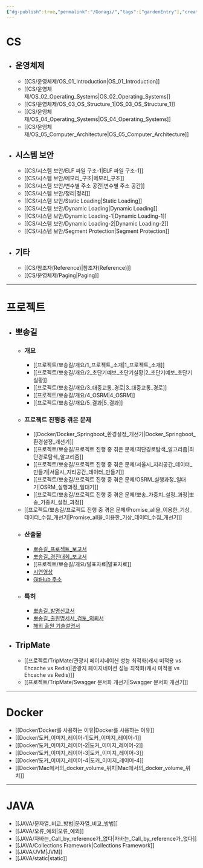 ```yaml
---
{"dg-publish":true,"permalink":"/Gonagi/","tags":["gardenEntry"],"created":"2025-05-31T14:25:48.663+09:00"}
---
```


# CS
- ## 운영체제
	- [[CS/운영체제/OS_01_Introduction\|OS_01_Introduction]]
	- [[CS/운영체제/OS_02_Operating_Systems\|OS_02_Operating_Systems]]
	- [[CS/운영체제/OS_03_OS_Structure_1\|OS_03_OS_Structure_1]]
	- [[CS/운영체제/OS_04_Operating_Systems\|OS_04_Operating_Systems]]
	- [[CS/운영체제/OS_05_Computer_Architecture\|OS_05_Computer_Architecture]]
- ## 시스템 보안
	- [[CS/시스템 보안/ELF 파일 구조-1\|ELF 파일 구조-1]]
	- [[CS/시스템 보안/메모리_구조\|메모리_구조]]
	- [[CS/시스템 보안/변수별 주소 공간\|변수별 주소 공간]]
	- [[CS/시스템 보안/정리\|정리]]
	- [[CS/시스템 보안/Static Loading\|Static Loading]]
	- [[CS/시스템 보안/Dynamic Loading\|Dynamic Loading]]
	- [[CS/시스템 보안/Dynamic Loading-1\|Dynamic Loading-1]]
	- [[CS/시스템 보안/Dynamic Loading-2\|Dynamic Loading-2]]
	- [[CS/시스템 보안/Segment Protection\|Segment Protection]]
- ## 기타
	- [[CS/참조자(Reference)\|참조자(Reference)]]
	- [[CS/운영체제/Paging\|Paging]]
---
# 프로젝트
- ## 뽀송길
	- ### 개요
		- [[프로젝트/뽀송길/개요/1_프로젝트_소개\|1_프로젝트_소개]]
		- [[프로젝트/뽀송길/개요/2_초단기예보_초단기실황\|2_초단기예보_초단기실황]]
		- [[프로젝트/뽀송길/개요/3_대중교통_경로\|3_대중교통_경로]]
		- [[프로젝트/뽀송길/개요/4_OSRM\|4_OSRM]]
		- [[프로젝트/뽀송길/개요/5_결과\|5_결과]]
	- ### 프로젝트 진행중 겪은 문제
		- [[Docker/Docker_Springboot_환경설정_개선기\|Docker_Springboot_환경설정_개선기]]
		- [[프로젝트/뽀송길/프로젝트 진행 중 겪은 문제/최단경로탐색_알고리즘\|최단경로탐색_알고리즘]]
		- [[프로젝트/뽀송길/프로젝트 진행 중 겪은 문제/서울시_지리공간_데이터_만들기\|서울시_지리공간_데이터_만들기]]
		- [[프로젝트/뽀송길/프로젝트 진행 중 겪은 문제/OSRM_실행과정_일대기\|OSRM_실행과정_일대기]]
		- [[프로젝트/뽀송길/프로젝트 진행 중 겪은 문제/뽀송_가중치_설정_과정\|뽀송_가중치_설정_과정]]
	- [[프로젝트/뽀송길/프로젝트 진행 중 겪은 문제/Promise_all을_이용한_기상_데이터_수집_개선기\|Promise_all을_이용한_기상_데이터_수집_개선기]]
	- ### 산출물
		- [뽀송길_프로젝트_보고서](https://drive.google.com/file/d/1wrz1E6c7A9nHXzTyQL8pcUO7h0W5dfZO/view?usp=sharing)
		- [뽀송길_경진대회_보고서](https://drive.google.com/file/d/1k3UiB7mK23dokLBPTBnj6_33Zd_6Vqqt/view?usp=sharing)
		- [[프로젝트/뽀송길/개요/발표자료\|발표자료]]
		- [시연영상](https://youtu.be/pW2QbOUD66s)
		- [GitHub 주소](https://github.com/Gonagi/pposonggil_v2)
	- ### 특허
		- [뽀송길_발명신고서](https://drive.google.com/file/d/1_fZTv2taQnOpr-6V0mWEHvOHQl5bnMbx/view?usp=sharing)
		- [뽀송길_출원명세서_검토_의뢰서](https://drive.google.com/file/d/1d98Lok46lxkY4JbpiD3xgpX6HxliAD-H/view?usp=sharing)
		- [해외 출원 기술설명서](https://docs.google.com/presentation/d/1XoxPb5tSyJI2GB6fRGezKFaXICcB3cYN/edit?usp=sharing&ouid=111875955541227552351&rtpof=true&sd=true)
- ## TripMate
	- [[프로젝트/TripMate/관광지 페이지네이션 성능 최적화(캐시 미적용 vs Ehcache vs Redis)\|관광지 페이지네이션 성능 최적화(캐시 미적용 vs Ehcache vs Redis)]]
	- [[프로젝트/TripMate/Swagger 문서화 개선기\|Swagger 문서화 개선기]]
---
# Docker
- [[Docker/Docker를 사용하는 이유\|Docker를 사용하는 이유]]
- [[Docker/도커_이미지_레이어-1\|도커_이미지_레이어-1]]
- [[Docker/도커_이미지_레이어-2\|도커_이미지_레이어-2]]
- [[Docker/도커_이미지_레이어-3\|도커_이미지_레이어-3]]
- [[Docker/도커_이미지_레이어-4\|도커_이미지_레이어-4]]
- [[Docker/Mac에서의_docker_volume_위치\|Mac에서의_docker_volume_위치]]
---
# JAVA
- [[JAVA/문자열_비교_방법\|문자열_비교_방법]]
- [[JAVA/오류_예외\|오류_예외]]
- [[JAVA/자바는_Call_by_reference가_없다\|자바는_Call_by_reference가_없다]]
- [[JAVA/Collections Framework\|Collections Framework]]
- [[JAVA/JVM\|JVM]]
- [[JAVA/static\|static]]